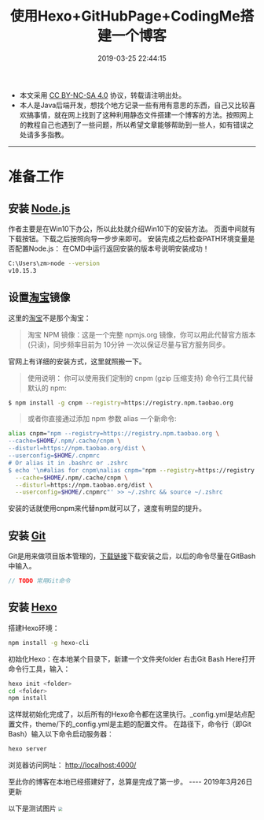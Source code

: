 ﻿---
title: 使用Hexo+GitHubPage+CodingMe搭建一个博客
date: 2019-03-25 22:44:15
categories:
- Hexo
tags:
- Blog
- Hexo
---

* 本文采用 [CC BY-NC-SA 4.0](https://creativecommons.org/licenses/by-nc-sa/4.0/deed.zh) 协议，转载请注明出处。
* 本人是Java后端开发，想找个地方记录一些有用有意思的东西，自己又比较喜欢搞事情，就在网上找到了这种利用静态文件搭建一个博客的方法。按照网上的教程自己也遇到了一些问题，所以希望文章能够帮助到一些人，如有错误之处请多多指教。


---
# 准备工作

## 安装 [Node.js](https://nodejs.org/en/)
作者主要是在Win10下办公，所以此处就介绍Win10下的安装方法。
页面中间就有下载按钮。下载之后按照向导一步步来即可。
安装完成之后检查PATH环境变量是否配置Node.js：
在CMD中运行返回安装的版本号说明安装成功！
```bash
C:\Users\zm>node --version
v10.15.3
```
## 设置[淘宝](https://npm.taobao.org/)镜像
这里的[淘宝](https://npm.taobao.org/)不是那个淘宝：

> 淘宝 NPM 镜像：这是一个完整 npmjs.org 镜像，你可以用此代替官方版本(只读)，同步频率目前为 10分钟 一次以保证尽量与官方服务同步。

官网上有详细的安装方式，这里就照搬一下。
> 使用说明：
你可以使用我们定制的 cnpm (gzip 压缩支持) 命令行工具代替默认的 npm:
```bash
$ npm install -g cnpm --registry=https://registry.npm.taobao.org
```
> 或者你直接通过添加 npm 参数 alias 一个新命令:
```bash
alias cnpm="npm --registry=https://registry.npm.taobao.org \
--cache=$HOME/.npm/.cache/cnpm \
--disturl=https://npm.taobao.org/dist \
--userconfig=$HOME/.cnpmrc
# Or alias it in .bashrc or .zshrc
$ echo '\n#alias for cnpm\nalias cnpm="npm --registry=https://registry.npm.taobao.org \
  --cache=$HOME/.npm/.cache/cnpm \
  --disturl=https://npm.taobao.org/dist \
  --userconfig=$HOME/.cnpmrc"' >> ~/.zshrc && source ~/.zshrc
```
安装的话就使用cnpm来代替npm就可以了，速度有明显的提升。

## 安装 [Git](https://git-scm.com/)
Git是用来做项目版本管理的，[下载链接](https://gitforwindows.org/)下载安装之后，以后的命令尽量在GitBash中输入。
```Java
// TODO 常用Git命令
```

## 安装 [Hexo](https://hexo.io/zh-cn/)
搭建Hexo环境：
```bash
npm install -g hexo-cli
```
初始化Hexo：在本地某个目录下，新建一个文件夹folder
右击Git Bash Here打开命令行工具，输入：
```bash
hexo init <folder>
cd <folder>
npm install
```
这样就初始化完成了，以后所有的Hexo命令都在这里执行。_config.yml是站点配置文件，theme/下的_config.yml是主题的配置文件。
在路径下，命令行（即Git Bash）输入以下命令启动服务器：
```bash
hexo server
```

浏览器访问网址： [http://localhost:4000/](http://localhost:4000/)

至此你的博客在本地已经搭建好了，总算是完成了第一步。
---- 2019年3月26日更新

以下是测试图片
<img src="https://zm666.coding.me/MYBLOG/images/my-avatar.jpg" style="zoom:50%">
